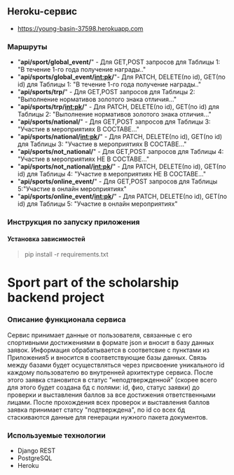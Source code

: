 ## Heroku-сервис
* https://young-basin-37598.herokuapp.com

### Маршруты
* "**api/sport/global_event/**" - Для GET,POST запросов для Таблицы 1: "В течение 1-го года получение награды.."
* "**api/sports/global_event/<int:pk>/**"- Для PATCH, DELETE(по id), GET(по id) для Таблицы 1:  "В течение 1-го года получение награды.."
* "**api/sports/trp/**" - Для GET,POST запросов для Таблицы 2: "Выполнение нормативов золотого знака отличия..."
* "**api/sports/trp/<int:pk>/**" - Для PATCH, DELETE(по id), GET(по id) для Таблицы 2: "Выполнение нормативов золотого знака отличия..."
* "**api/sports/national/**" - Для GET,POST запросов для Таблицы 3: "Участие в мероприятиях В СОСТАВЕ..."
* "**api/sports/national/<int:pk>/**" - Для PATCH, DELETE(по id), GET(по id) для Таблицы 3: "Участие в мероприятиях В СОСТАВЕ..."
* "**api/sports/not_national/**" - Для GET,POST запросов для Таблицы 4: "Участие в мероприятиях НЕ В СОСТАВЕ..."
* "**api/sports/not_national/<int:pk>/**" - Для PATCH, DELETE(по id), GET(по id) для Таблицы 4: "Участие в мероприятиях НЕ В СОСТАВЕ..."
* "**api/sports/online_event/**" - Для GET,POST запросов для Таблицы 5:"Участие в онлайн мероприятиях"
* "**api/sports/online_event/<int:pk>/**" - Для PATCH, DELETE(по id), GET(по id) для Таблицы 5: "Участие в онлайн мероприятиях"

### Инструкция по запуску приложения


#### Установка зависимостей
> pip install -r requirements.txt
 

# Sport part of the scholarship backend project #

### Описание функционала сервиса ###

Сервис принимает данные от пользователя, связанные с его спортивными достижениями в формате json и вносит в базу данных заявок. Информация обрабатывается в соответсвие с пунктами из Приложения5 и вносится в соответствующие базы данных. Связь между базами будет осуществляться через присвоение уникального id каждому пользователю во внутренней архитектуре сервиса. После этого заявка становится в статус "неподтвержденной" (скорее всего для этого будет создана бд с полями: id, фио, статус заявки) до проверки и выставления баллов за все достижения ответственными лицами. После прохождения всех проверок и выставления баллов заявка принимает статсу "подтверждена", по id со всех бд стаскиваются данные для генерации нужного пакета документов.

### Используемые технологии 

* Django REST 
* PostgreSQL
* Heroku

